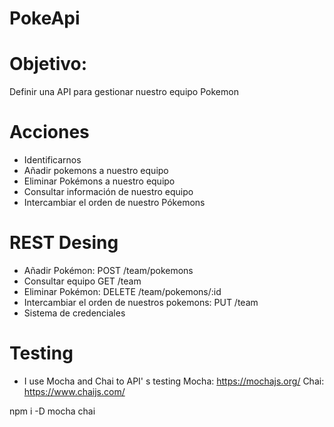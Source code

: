 # PokeApi
# Objetivo:
Definir una API para gestionar nuestro equipo Pokemon

# Acciones
- Identificarnos
- Añadir pokemons a nuestro equipo
- Eliminar Pokémons a nuestro equipo
- Consultar información de nuestro equipo
- Intercambiar el orden de nuestro Pókemons

# REST Desing
- Añadir Pokémon: POST /team/pokemons
- Consultar equipo GET /team
- Eliminar Pokémon: DELETE /team/pokemons/:id
- Intercambiar el orden de nuestros pokemons: PUT /team
- Sistema de credenciales

# Testing
- I use Mocha and Chai to API' s testing 
Mocha: https://mochajs.org/
Chai: https://www.chaijs.com/

npm i -D mocha chai
